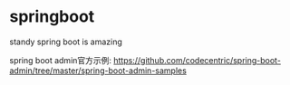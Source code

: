 # springboot
standy spring boot is amazing

spring boot admin官方示例:
https://github.com/codecentric/spring-boot-admin/tree/master/spring-boot-admin-samples
